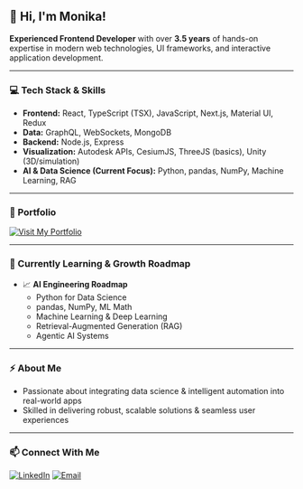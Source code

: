 ## 👋 Hi, I'm Monika!

**Experienced Frontend Developer** with over **3.5 years** of hands-on expertise in modern web technologies, UI frameworks, and interactive application development.

---

### 💻 Tech Stack & Skills

- **Frontend:** React, TypeScript (TSX), JavaScript, Next.js, Material UI, Redux  
- **Data:** GraphQL, WebSockets, MongoDB  
- **Backend:** Node.js, Express  
- **Visualization:** Autodesk APIs, CesiumJS, ThreeJS (basics), Unity (3D/simulation)  
- **AI & Data Science (Current Focus):** Python, pandas, NumPy, Machine Learning, RAG

---

### 🚀 Portfolio

[![Visit My Portfolio](https://img.shields.io/badge/Portfolio-Visit-blue?style=for-the-badge)](https://3d-portfolio-ms.netlify.app/)

---

### 🌱 Currently Learning & Growth Roadmap

- 📈 **AI Engineering Roadmap**
  - Python for Data Science
  - pandas, NumPy, ML Math
  - Machine Learning & Deep Learning
  - Retrieval-Augmented Generation (RAG)
  - Agentic AI Systems

---

### ⚡ About Me

- Passionate about integrating data science & intelligent automation into real-world apps
- Skilled in delivering robust, scalable solutions & seamless user experiences

---

### 📫 Connect With Me

[![LinkedIn](https://img.shields.io/badge/LinkedIn-Connect-blue?logo=linkedin&style=for-the-badge)](https://www.linkedin.com/in/monika-shaw22/)
[![Email](https://img.shields.io/badge/Email-Contact-orange?logo=gmail&style=for-the-badge)](mailto:shawmonika616ms@gmail.com)

